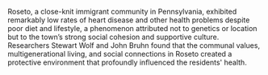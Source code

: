 Roseto, a close-knit immigrant community in Pennsylvania, exhibited remarkably low rates of heart disease and other health problems despite poor diet and lifestyle, a phenomenon attributed not to genetics or location but to the town’s strong social cohesion and supportive culture. Researchers Stewart Wolf and John Bruhn found that the communal values, multigenerational living, and social connections in Roseto created a protective environment that profoundly influenced the residents' health.
